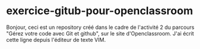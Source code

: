 # exercice-gitub-pour-openclassroom
Bonjour, ceci est un repository créé dans le cadre de l'activité 2 du parcours "Gérez votre code avec Git et github", sur le site d'Openclassroom. J'ai écrit cette ligne depuis l'éditeur de texte VIM.
